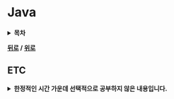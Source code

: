 # Java

<details>
 <summary><strong>목차</strong></summary>
 <div>

- 

</div>
</details>


**[뒤로](https://github.com/tini-min/Tech-Interview) / [위로](#java)**

## ETC

<details>
 <summary><strong>한정적인 시간 가운데 선택적으로 공부하지 않은 내용입니다.</strong></summary>
 <div markdown = "1">

>시간적 여유가 있을 때 보충예정

- 

</div>
</details>